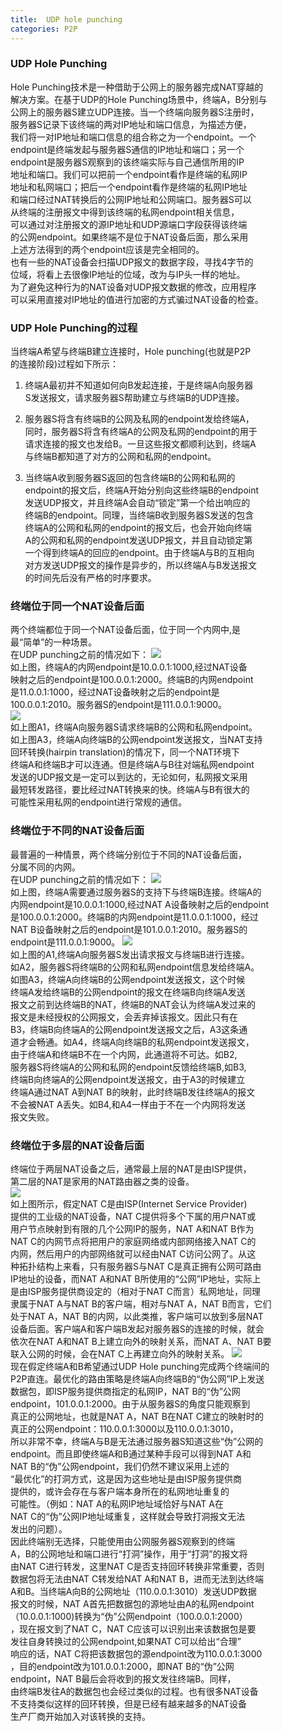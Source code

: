 ```yaml
---
title:  UDP hole punching
categories: P2P
---
```


### UDP Hole Punching 
Hole Punching技术是一种借助于公网上的服务器完成NAT穿越的   
解决方案。在基于UDP的Hole Punching场景中，终端A，B分别与   
公网上的服务器S建立UDP连接。当一个终端向服务器S注册时，   
服务器S记录下该终端的两对IP地址和端口信息，为描述方便，    
我们将一对IP地址和端口信息的组合称之为一个endpoint。一个    
endpoint是终端发起与服务器S通信的IP地址和端口；另一个    
endpoint是服务器S观察到的该终端实际与自己通信所用的IP    
地址和端口。我们可以把前一个endpoint看作是终端的私网IP   
地址和私网端口；把后一个endpoint看作是终端的私网IP地址    
和端口经过NAT转换后的公网IP地址和公网端口。服务器S可以    
从终端的注册报文中得到该终端的私网endpoint相关信息，     
可以通过对注册报文的源IP地址和UDP源端口字段获得该终端     
的公网endpoint。如果终端不是位于NAT设备后面，那么采用     
上述方法得到的两个endpoint应该是完全相同的。   
也有一些的NAT设备会扫描UDP报文的数据字段，寻找4字节的    
位域，将看上去很像IP地址的位域，改为与IP头一样的地址。    
为了避免这种行为的NAT设备对UDP报文数据的修改，应用程序    
可以采用直接对IP地址的值进行加密的方式骗过NAT设备的检查。

###  UDP Hole Punching的过程
当终端A希望与终端B建立连接时，Hole punching(也就是P2P    
的连接阶段)过程如下所示：     
1. 终端A最初并不知道如何向B发起连接，于是终端A向服务器   
S发送报文，请求服务器S帮助建立与终端B的UDP连接。

2. 服务器S将含有终端B的公网及私网的endpoint发给终端A，   
同时，服务器S将含有终端A的公网及私网的endpoint的用于    
请求连接的报文也发给B。一旦这些报文都顺利达到，终端A    
与终端B都知道了对方的公网和私网的endpoint。   

3. 当终端A收到服务器S返回的包含终端B的公网和私网的    
endpoint的报文后，终端A开始分别向这些终端B的endpoint    
发送UDP报文，并且终端A会自动“锁定”第一个给出响应的    
终端B的endpoint。同理，当终端B收到服务器S发送的包含    
终端A的公网和私网的endpoint的报文后，也会开始向终端    
A的公网和私网的endpoint发送UDP报文，并且自动锁定第    
一个得到终端A的回应的endpoint。由于终端A与B的互相向    
对方发送UDP报文的操作是异步的，所以终端A与B发送报文    
的时间先后没有严格的时序要求。     

### 终端位于同一个NAT设备后面
两个终端都位于同一个NAT设备后面，位于同一个内网中,是      
最“简单”的一种场景。    
在UDP punching之前的情况如下：
![](https://raw.githubusercontent.com/lxlenovostar/lix_blog/gh-pages/images/2017-08-03-udp-hole-punching-1.png)   
如上图，终端A的内网endpoint是10.0.0.1:1000,经过NAT设备     
映射之后的endpoint是100.0.0.1:2000。终端B的内网endpoint      
是11.0.0.1:1000，经过NAT设备映射之后的endpoint是     
100.0.0.1:2010。服务器S的endpoint是111.0.0.1:9000。     
![](https://raw.githubusercontent.com/lxlenovostar/lix_blog/gh-pages/images/2017-08-03-udp-hole-punching-2.png)   
如上图A1，终端A向服务器S请求终端B的公网和私网endpoint。       
如上图A3，终端A向终端B的公网endpoint发送报文，当NAT支持    
回环转换(hairpin translation)的情况下，同一个NAT环境下     
终端A和终端B才可以连通。但是终端A与B往对端私网endpoint      
发送的UDP报文是一定可以到达的，无论如何，私网报文采用         
最短转发路径，要比经过NAT转换来的快。终端A与B有很大的      
可能性采用私网的endpoint进行常规的通信。              



### 终端位于不同的NAT设备后面
最普遍的一种情景，两个终端分别位于不同的NAT设备后面，    
分属不同的内网。    
在UDP punching之前的情况如下：
![](https://raw.githubusercontent.com/lxlenovostar/lix_blog/gh-pages/images/2017-08-03-udp-hole-punching-4.png)   
如上图，终端A需要通过服务器S的支持下与终端B连接。终端A的    
内网endpoint是10.0.0.1:1000,经过NAT A设备映射之后的endpoint   
是100.0.0.1:2000。终端B的内网endpoint是11.0.0.1:1000，经过    
NAT B设备映射之后的endpoint是101.0.0.1:2010。服务器S的     
endpoint是111.0.0.1:9000。 
![](https://raw.githubusercontent.com/lxlenovostar/lix_blog/gh-pages/images/2017-08-03-udp-hole-punching-5.png)   
如上图的A1,终端A向服务器S发出请求报文与终端B进行连接。                 
如A2，服务器S将终端B的公网和私网endpoint信息发给终端A。           
如图A3，终端A向终端B的公网endpoint发送报文，这个时候            
终端A发给终端B的公网endpoint的报文在终端B向终端A发送            
报文之前到达终端B的NAT，终端B的NAT会认为终端A发过来的            
报文是未经授权的公网报文，会丢弃掉该报文。因此只有在             
B3，终端B向终端A的公网endpoint发送报文之后，A3这条通             
道才会畅通。如A4，终端A向终端B的私网endpoint发送报文，           
由于终端A和终端B不在一个内网，此通道将不可达。如B2,             
服务器S将终端A的公网和私网的endpoint反馈给终端B,如B3,            
终端B向终端A的公网endpoint发送报文，由于A3的时候建立              
终端A通过NAT A到NAT B的映射，此时终端B发往终端A的报文            
不会被NAT A丢失。如B4,和A4一样由于不在一个内网将发送              
报文失败。       



### 终端位于多层的NAT设备后面
终端位于两层NAT设备之后，通常最上层的NAT是由ISP提供，    
第二层的NAT是家用的NAT路由器之类的设备。    
![](https://raw.githubusercontent.com/lxlenovostar/lix_blog/gh-pages/images/2017-08-03-udp-hole-punching-7.png)     
如上图所示，假定NAT C是由ISP(Internet Service Provider)      
提供的工业级的NAT设备，NAT C提供将多个下属的用户NAT或      
用户节点映射到有限的几个公网IP的服务，NAT A和NAT B作为      
NAT C的内网节点将把用户的家庭网络或内部网络接入NAT C的       
内网，然后用户的内部网络就可以经由NAT C访问公网了。从这        
种拓扑结构上来看，只有服务器S与NAT C是真正拥有公网可路由        
IP地址的设备，而NAT A和NAT B所使用的“公网”IP地址，实际上        
是由ISP服务提供商设定的（相对于NAT C而言）私网地址，同理       
隶属于NAT A与NAT B的客户端，相对与NAT A，NAT B而言，它们        
处于NAT A，NAT B的内网，以此类推，客户端可以放到多层NAT         
设备后面。客户端A和客户端B发起对服务器S的连接的时候，就会         
依次在NAT A和NAT B上建立向外的映射关系，而NAT A、NAT B要          
联入公网的时候，会在NAT C上再建立向外的映射关系。
![](https://raw.githubusercontent.com/lxlenovostar/lix_blog/gh-pages/images/2017-08-03-udp-hole-punching-8.png)     
现在假定终端A和B希望通过UDP Hole punching完成两个终端间的      
P2P直连。最优化的路由策略是终端A向终端B的“伪公网”IP上发送       
数据包，即ISP服务提供商指定的私网IP，NAT B的“伪”公网        
endpoint，101.0.0.1:2000。由于从服务器S的角度只能观察到      
真正的公网地址，也就是NAT A，NAT B在NAT C建立的映射时的       
真正的公网endpoint：110.0.0.1:3000以及110.0.0.1:3010，       
所以非常不幸，终端A与B是无法通过服务器S知道这些“伪”公网的       
endpoint。而且即使终端A和B通过某种手段可以得到NAT A和      
NAT B的“伪”公网endpoint，我们仍然不建议采用上述的      
“最优化”的打洞方式，这是因为这些地址是由ISP服务提供商      
提供的，或许会存在与客户端本身所在的私网地址重复的      
可能性。（例如：NAT A的私网IP地址域恰好与NAT A在      
NAT C的“伪”公网IP地址域重复，这样就会导致打洞报文无法      
发出的问题）。        
因此终端别无选择，只能使用由公网服务器S观察到的终端       
A，B的公网地址和端口进行“打洞”操作，用于“打洞”的报文将        
由NAT C进行转发，这里NAT C是否支持回环转换非常重要，否则       
数据包将无法由NAT C转发给NAT A和NAT B，进而无法到达终端     
A和B。当终端A向B的公网地址（110.0.0.1:3010）发送UDP数据      
报文的时候，NAT A首先把数据包的源地址由A的私网endpoint       
（10.0.0.1:1000)转换为“伪”公网endpoint（100.0.0.1:2000）       
，现在报文到了NAT C，NAT C应该可以识别出来该数据包是要       
发往自身转换过的公网endpoint,如果NAT C可以给出“合理”        
响应的话，NAT C将把该数据包的源endpoint改为110.0.0.1:3000       
，目的endpoint改为101.0.0.1:2000，即NAT B的“伪”公网       
endpoint，NAT B最后会将收到的报文发往终端B。同样，       
由终端B发往A的数据包也会经过类似的过程。也有很多NAT设备                 
不支持类似这样的回环转换，但是已经有越来越多的NAT设备        
生产厂商开始加入对该转换的支持。      





